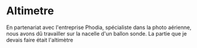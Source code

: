 # Altimetre
En partenariat avec l'entreprise Phodia, spécialiste dans la photo aérienne, nous avons dû travailler sur la nacelle d'un ballon sonde. La partie que je devais faire était l'altimètre
